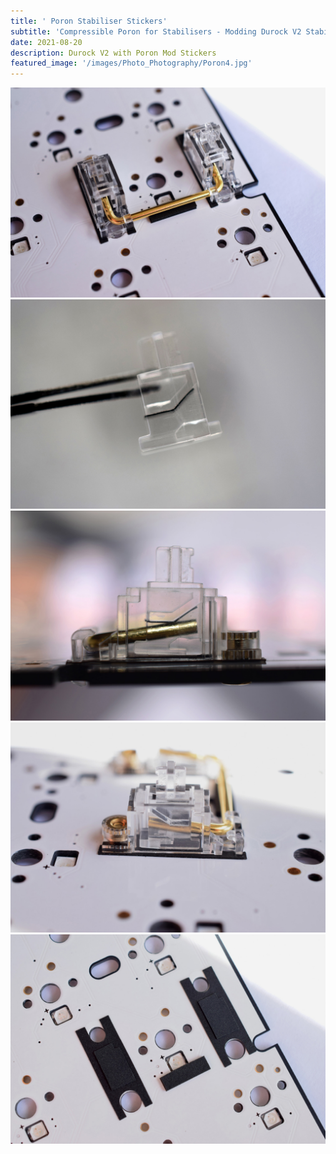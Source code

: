```yaml
---
title: ' Poron Stabiliser Stickers'
subtitle: 'Compressible Poron for Stabilisers - Modding Durock V2 Stabilisers'
date: 2021-08-20
description: Durock V2 with Poron Mod Stickers
featured_image: '/images/Photo_Photography/Poron4.jpg'
--- 
```


<div class="gallery" data-columns="1">
    <img src="/images/Photo_Photography/Poron4.jpg">
</div>

<div class="gallery" data-columns="2">
    <img src="/images/Photo_Photography/Poron.jpg">
    <img src="/images/Photo_Photography/Poron2.jpg">
    <img src="/images/Photo_Photography/Poron3.jpg">
    <img src="/images/Photo_Photography/Poron5.jpg">
</div>



